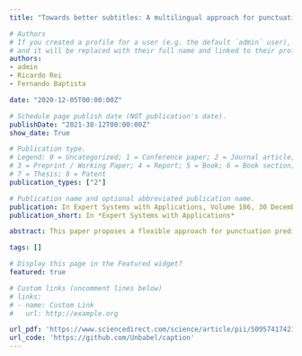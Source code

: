 ```yaml
---
title: "Towards better subtitles: A multilingual approach for punctuation restoration of speech transcripts"

# Authors
# If you created a profile for a user (e.g. the default `admin` user), write the username (folder name) here 
# and it will be replaced with their full name and linked to their profile.
authors:
- admin
- Ricardo Rei
- Fernando Baptista

date: "2020-12-05T00:00:00Z"

# Schedule page publish date (NOT publication's date).
publishDate: "2021-30-12T00:00:00Z"
show_date: True

# Publication type.
# Legend: 0 = Uncategorized; 1 = Conference paper; 2 = Journal article;
# 3 = Preprint / Working Paper; 4 = Report; 5 = Book; 6 = Book section;
# 7 = Thesis; 8 = Patent
publication_types: ["2"]

# Publication name and optional abbreviated publication name.
publication: In Expert Systems with Applications, Volume 186, 30 December 2021
publication_short: In *Expert Systems with Applications*

abstract: This paper proposes a flexible approach for punctuation prediction that can be used to produce state-of-the-artresults in a multilingual scenario. We have performed experiments using transcripts of TED Talks from theIWSLT 2017 and IWSLT 2011 evaluation campaigns. Our experiments show that the recognition errors of theASR output degrade the performance of our models, in line with related literature. Our monolingual modelsperform consistently in Human-edited transcripts of German, Dutch, Portuguese and Romanian, suggesting thatcommasmay be more difficult to predict thanperiods, using pre-trained contextual models. We have trained asingle multilingual model that predicts punctuation in multiple languages that achieves results comparable withthe ones achieved by monolingual models, revealing evidence of the potential of using a single multilingualmodel to solve the task for multiple languages. Then, we argue that usage of current punctuation systemsin the literature are implicitly dependent on correct segmentation of ASR outputs for they rely on positionalinformation to solve the punctuation task. This is too big of a requirement for use in a real life application.Through several experiments, we show that our method to train and test models is more robust to differentsegmentation. These contributions are of particular importance in our multilingual pipeline, since they avoidtraining a different model for each of the involved languages, and they guarantee that the model will be morerobust to incorrect segmentation of the ASR outputs in comparison with other methods in the literature. Tothe best of our knowledge, we report the first experiments using a single multilingual model for punctuationrestoration in multiple languages

tags: []

# Display this page in the Featured widget?
featured: true

# Custom links (uncomment lines below)
# links:
# - name: Custom Link
#   url: http://example.org

url_pdf: 'https://www.sciencedirect.com/science/article/pii/S0957417421011180'
url_code: 'https://github.com/Unbabel/caption'
---
```




